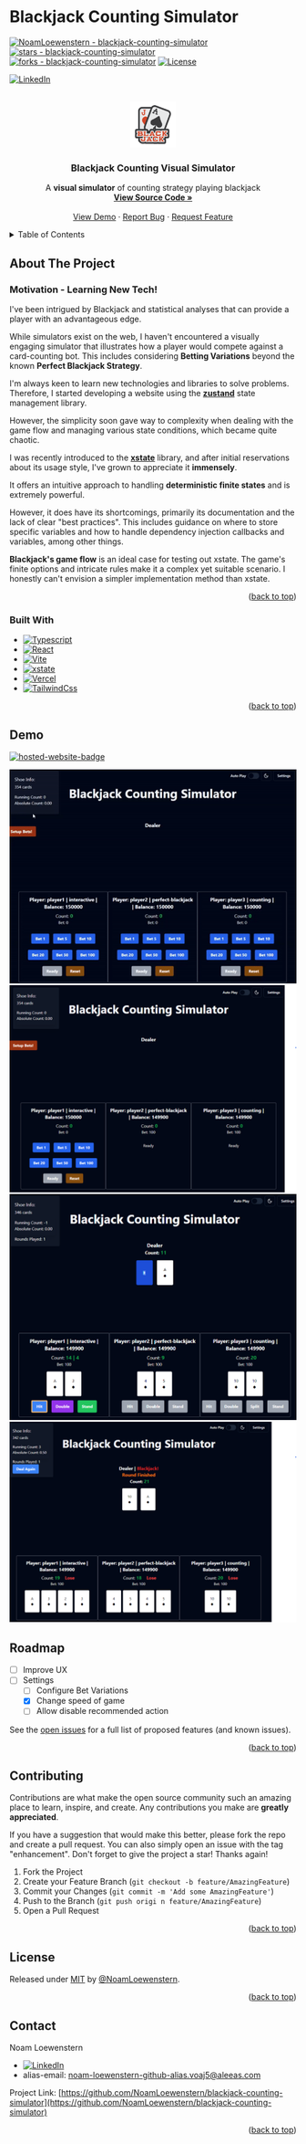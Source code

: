 # Blackjack Counting Simulator

<a name="readme-top"></a>

[![NoamLoewenstern - blackjack-counting-simulator][github-repo-badge]][repo-url]
[![stars - blackjack-counting-simulator][github-badge-lofo]][repo-url]
[![forks - blackjack-counting-simulator][github-badge-lofo]][repo-url]
[![License][license-url]](#license)

[![LinkedIn][linkedin-badge]][linkedin-url]

<!-- PROJECT LOGO -->
<br />
<div align="center">
  <a href="https://github.com/NoamLoewenstern/blackjack-counting-simulator">
    <img src="public/logo.png" alt="Logo" width="80" height="80">
  </a>

  <h3 align="center">Blackjack Counting Visual Simulator</h3>

  <p align="center">
    A <strong>visual simulator</strong> of counting strategy playing blackjack
    <br />
    <a href="https://github.com/NoamLoewenstern/blackjack-counting-simulator"><strong>View Source Code »</strong></a>
    <br />
    <br />
    <a href="https://blackjack-counting-simulator.vercel.app/">View Demo</a>
    ·
    <a href="https://github.com/NoamLoewenstern/blackjack-counting-simulator/issues">Report Bug</a>
    ·
    <a href="https://github.com/NoamLoewenstern/blackjack-counting-simulator/issues">Request Feature</a>
  </p>
</div>

<!-- TABLE OF CONTENTS -->
<details>
  <summary>Table of Contents</summary>
  <ol>
    <li>
      <a href="#about-the-project">About The Project</a>
      <ul>
        <li><a href="#built-with">Built With</a></li>
      </ul>
    </li>
    <li><a href="#demo">Demo</a></li>
    <li><a href="#roadmap">Roadmap</a></li>
    <li><a href="#contributing">Contributing</a></li>
    <li><a href="#license">License</a></li>
    <li><a href="#contact">Contact</a></li>
  </ol>
</details>

<!-- ABOUT THE PROJECT -->

## About The Project

### Motivation - Learning New Tech!

I've been intrigued by Blackjack and statistical analyses that can provide a player with an advantageous edge.

While simulators exist on the web, I haven't encountered a visually engaging simulator that illustrates how a player would compete against a card-counting bot. This includes considering **Betting Variations** beyond the known **Perfect Blackjack Strategy**.

I'm always keen to learn new technologies and libraries to solve problems. Therefore, I started developing a website using the **[zustand](https://docs.pmnd.rs/zustand/)** state management library.

However, the simplicity soon gave way to complexity when dealing with the game flow and managing various state conditions, which became quite chaotic.

I was recently introduced to the **[xstate](https://stately.ai/docs)** library, and after initial reservations about its usage style, I've grown to appreciate it **immensely**.

It offers an intuitive approach to handling **deterministic finite states** and is extremely powerful.

However, it does have its shortcomings, primarily its documentation and the lack of clear "best practices". This includes guidance on where to store specific variables and how to handle dependency injection callbacks and variables, among other things.

**Blackjack's game flow** is an ideal case for testing out xstate. The game's finite options and intricate rules make it a complex yet suitable scenario. I honestly can't envision a simpler implementation method than xstate.

<p align="right">(<a href="#readme-top">back to top</a>)</p>

### Built With

- [![Typescript][Typescript]][Typescript-url]
- [![React][React.js]][React-url]
- [![Vite][Vite.js]][Vite-url]
- [![xstate][xstate]][xstate-url]
- [![Vercel][Vercel]][Vercel-url]
- [![TailwindCss][TailwindCss]][TailwindCss-url]

<p align="right">(<a href="#readme-top">back to top</a>)</p>

<!-- DEMO -->

## Demo

[![hosted-website-badge]][hosted-website-url]

![Website Example Gif][website-flow]
![adf][example-mainpage]
![adf][example-flow1]
![adf][example-flow2]

<!-- ROADMAP -->

## Roadmap

- [ ] Improve UX
- [ ] Settings
  - [ ] Configure Bet Variations
  - [x] Change speed of game
  - [ ] Allow disable recommended action

See the [open issues][open-issues-url] for a full list of proposed features (and known issues).

<p align="right">(<a href="#readme-top">back to top</a>)</p>

<div align="center">

</div>

## Contributing

Contributions are what make the open source community such an amazing place to learn, inspire, and create. Any contributions you make are **greatly appreciated**.

If you have a suggestion that would make this better, please fork the repo and create a pull request. You can also simply open an issue with the tag "enhancement".
Don't forget to give the project a star! Thanks again!

1. Fork the Project
2. Create your Feature Branch (`git checkout -b feature/AmazingFeature`)
3. Commit your Changes (`git commit -m 'Add some AmazingFeature'`)
4. Push to the Branch (`git push origi
n feature/AmazingFeature`)
5. Open a Pull Request

<p align="right">(<a href="#readme-top">back to top</a>)</p>

<!-- LICENSE -->

## License

Released under [MIT](/LICENSE) by [@NoamLoewenstern](https://github.com/NoamLoewenstern).

<p align="right">(<a href="#readme-top">back to top</a>)</p>

<!-- CONTACT -->

## Contact

Noam Loewenstern

- [![LinkedIn][linkedin-badge]][linkedin-url]
- alias-email: noam-loewenstern-github-alias.voaj5@aleeas.com

Project Link: [https://github.com/NoamLoewenstern/blackjack-counting-simulator](https://github.com/NoamLoewenstern/blackjack-counting-simulator)

<p align="right">(<a href="#readme-top">back to top</a>)</p>

<!-- MARKDOWN LINKS & IMAGES -->

[repo-url]: https://github.com/NoamLoewenstern/blackjack-counting-simulator
[github-badge-lofo]: https://img.shields.io/github/stars/NoamLoewenstern/blackjack-counting-simulator?style=social
[github-repo-badge]: https://img.shields.io/static/v1?label=NoamLoewenstern&message=blackjack-counting-simulator&color=blue&logo=github
[hosted-website-url]: https://blackjack-counting-simulator.vercel.app/
[hosted-website-badge]: https://img.shields.io/badge/Hosted%20Demo-8A2BE2
[contributors-url]: https://github.com/NoamLoewenstern/blackjack-counting-simulator/graphs/contributors
[open-issues-url]: https://github.com/NoamLoewenstern/blackjack-counting-simulator/issues

<!-- [license-url]: https://github.com/NoamLoewenstern/blackjack-counting-simulator/blob/master/LICENSE.txt -->

[license-url]: https://img.shields.io/badge/License-MIT-blue
[linkedin-badge]: https://img.shields.io/badge/LinkedIn-0A66C2?logo=linkedin&logoColor=fff&style=for-the-badge
[linkedin-url]: http://linkedin.com/in/noamlo
[React.js]: https://img.shields.io/badge/React-20232A?style=for-the-badge&logo=react&logoColor=61DAFB
[React-url]: https://reactjs.org/
[Typescript]: https://img.shields.io/badge/TypeScript-3178C6.svg?style=for-the-badge&logo=TypeScript&logoColor=white
[Typescript-url]: https://typescriptlang.org/
[Vite.js]: https://img.shields.io/badge/Vite-646CFF.svg?style=for-the-badge&logo=Vite&logoColor=white
[Vite-url]: https://vitejs.dev/
[xstate]: https://img.shields.io/badge/XState-2C3E50.svg?style=for-the-badge&logo=XState&logoColor=white
[xstate-url]: https://stately.ai/docs
[Vercel]: https://img.shields.io/badge/Vercel-000000.svg?style=for-the-badge&logo=Vercel&logoColor=white
[Vercel-url]: https://vercel.com/
[TailwindCss]: https://img.shields.io/badge/Tailwind%20CSS-06B6D4.svg?style=for-the-badge&logo=Tailwind-CSS&logoColor=white
[TailwindCss-url]: https://tailwindcss.com/

<!-- image/videos -->

[website-flow]: examples/example-flow.gif
[example-mainpage]: examples/main-page.png
[example-flow1]: examples/example-flow1.png
[example-flow2]: examples/example-flow2.png
